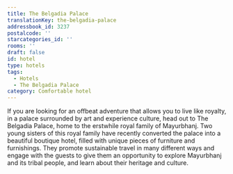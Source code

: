 ```yaml
---
title: The Belgadia Palace
translationKey: the-belgadia-palace
addressbook_id: 3237
postalcode: ''
starcategories_id: ''
rooms: ''
draft: false
id: hotel
type: hotels
tags:
  - Hotels
  - The Belgadia Palace
category: Comfortable hotel
---
```

If you are looking for an offbeat adventure that allows you to live like royalty, in a palace surrounded by art and experience culture, head out to The Belgadia Palace, home to the erstwhile royal family of Mayurbhanj. Two young sisters of this royal family have recently converted the palace into a beautiful boutique hotel, filled with unique pieces of furniture and furnishings. They promote sustainable travel in many different ways and engage with the guests to give them an opportunity to explore Mayurbhanj and its tribal people, and learn about their heritage and culture.